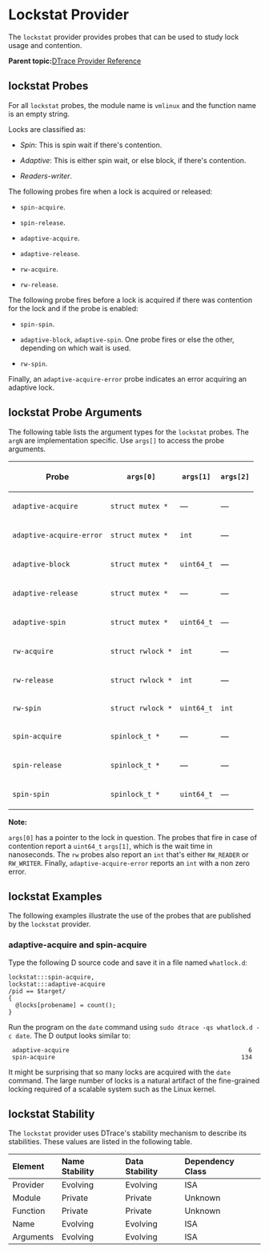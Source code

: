 
# Lockstat Provider <a id="dt_ref_lockstat_prov">

The `lockstat` provider provides probes that can be used to study lock usage and contention.

**Parent topic:**[DTrace Provider Reference](../reference/dtrace_providers.md)

## lockstat Probes <a id="dt_ref_lockstatprobes_prov">

For all `lockstat` probes, the module name is `vmlinux` and the function name is an empty string.

Locks are classified as:

-   *Spin*: This is spin wait if there's contention.

-   *Adaptive*: This is either spin wait, or else block, if there's contention.

-   *Readers-writer*.


The following probes fire when a lock is acquired or released:

-   `spin-acquire`.

-   `spin-release`.

-   `adaptive-acquire`.

-   `adaptive-release`.

-   `rw-acquire`.

-   `rw-release`.


The following probe fires before a lock is acquired if there was contention for the lock and if the probe is enabled:

-   `spin-spin`.

-   `adaptive-block`, `adaptive-spin`. One probe fires or else the other, depending on which wait is used.

-   `rw-spin`.


Finally, an `adaptive-acquire-error` probe indicates an error acquiring an adaptive lock.

## lockstat Probe Arguments <a id="dt_ref_lockstatargs_prov">

The following table lists the argument types for the `lockstat` probes. The `argN` are implementation specific. Use `args[]` to access the probe arguments.

<table><thead><tr><th>

Probe

</th><th>

`args[0]`

</th><th>

`args[1]`

</th><th>

`args[2]`

</th></tr></thead><tbody><tr><td>

`adaptive-acquire`

</td><td>

`struct mutex *`

</td><td>

—

</td><td>

—

</td></tr><tr><td>

`adaptive-acquire-error`

</td><td>

`struct mutex *`

</td><td>

`int`

</td><td>

—

</td></tr><tr><td>

`adaptive-block`

</td><td>

`struct mutex *`

</td><td>

`uint64_t`

</td><td>

—

</td></tr><tr><td>

`adaptive-release`

</td><td>

`struct mutex *`

</td><td>

—

</td><td>

—

</td></tr><tr><td>

`adaptive-spin`

</td><td>

`struct mutex *`

</td><td>

`uint64_t`

</td><td>

—

</td></tr><tr><td>

`rw-acquire`

</td><td>

`struct rwlock *`

</td><td>

`int`

</td><td>

—

</td></tr><tr><td>

`rw-release`

</td><td>

`struct rwlock *`

</td><td>

`int`

</td><td>

—

</td></tr><tr><td>

`rw-spin`

</td><td>

`struct rwlock *`

</td><td>

`uint64_t`

</td><td>

`int`

</td></tr><tr><td>

`spin-acquire`

</td><td>

`spinlock_t *`

</td><td>

—

</td><td>

—

</td></tr><tr><td>

`spin-release`

</td><td>

`spinlock_t *`

</td><td>

—

</td><td>

—

</td></tr><tr><td>

`spin-spin`

</td><td>

`spinlock_t *`

</td><td>

`uint64_t`

</td><td>

—

</td></tr><tbody></table>

**Note:**

`args[0]` has a pointer to the lock in question. The probes that fire in case of contention report a `uint64_t` `args[1]`, which is the wait time in nanoseconds. The `rw` probes also report an `int` that's either `RW_READER` or `RW_WRITER`. Finally, `adaptive-acquire-error` reports an `int` with a non zero error.

## lockstat Examples <a id="dt_ref_lockstatexamples_prov">

The following examples illustrate the use of the probes that are published by the `lockstat` provider.

### adaptive-acquire and spin-acquire

Type the following D source code and save it in a file named `whatlock.d`:

```
lockstat:::spin-acquire,
lockstat:::adaptive-acquire
/pid == $target/
{
  @locks[probename] = count();
}
```

Run the program on the `date` command using `sudo dtrace -qs whatlock.d -c date`. The D output looks similar to:

```
 adaptive-acquire                                                  6
 spin-acquire                                                    134
```

It might be surprising that so many locks are acquired with the `date` command. The large number of locks is a natural artifact of the fine-grained locking required of a scalable system such as the Linux kernel.

## lockstat Stability <a id="dt_ref_lockstatstab_prov">

The `lockstat` provider uses DTrace's stability mechanism to describe its stabilities. These values are listed in the following table.

| Element   | Name Stability | Data Stability | Dependency Class |
| :---      | :---           | :---           | :---             |
| Provider  | Evolving       | Evolving       | ISA              |
| Module    | Private        | Private        | Unknown          |
| Function  | Private        | Private        | Unknown          |
| Name      | Evolving       | Evolving       | ISA              |
| Arguments | Evolving       | Evolving       | ISA              |
